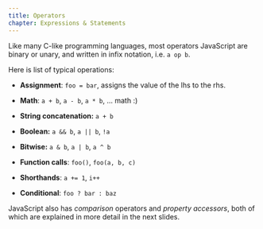 ```yaml
---
title: Operators
chapter: Expressions & Statements
---
```


Like many C-like programming languages, most operators JavaScript are binary or
unary, and written in infix notation, i.e. `a op b`.

Here is list of typical operations:

- **Assignment**: `foo = bar`, assigns the value of the lhs to the rhs.

- **Math**: `a + b`, `a - b`, `a * b`, ... math :)

- **String concatenation:** `a + b`

- **Boolean:** `a && b`, `a || b`, `!a`

- **Bitwise:** `a & b`, `a | b`, `a ^ b`

- **Function calls**: `foo()`, `foo(a, b, c)`

- **Shorthands**: `a += 1`, `i++`

- **Conditional**: `foo ? bar : baz`

JavaScript also has *comparison* operators and *property accessors*,
both of which are explained in more detail in the next slides.
